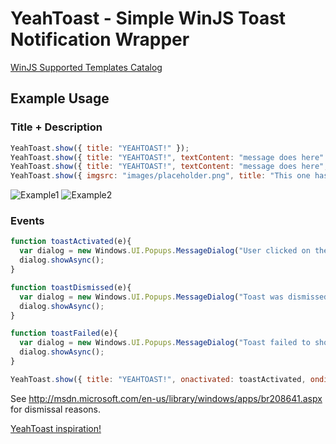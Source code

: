 # YeahToast - Simple WinJS Toast Notification Wrapper

[WinJS Supported Templates Catalog][1]

Example Usage
--------------------------------------

### Title + Description ###

```js
YeahToast.show({ title: "YEAHTOAST!" });
YeahToast.show({ title: "YEAHTOAST!", textContent: "message does here" });
YeahToast.show({ title: "YEAHTOAST!", textContent: "message does here", textContent2: "message line 2" });
YeahToast.show({ imgsrc: "images/placeholder.png", title: "This one has an image!", textContent: "something something" });
```

![Example1](http://dkdevelopment.net/img/yeahtoast1.png)
![Example2](http://dkdevelopment.net/img/yeahtoast2.png)

### Events ###
```js
function toastActivated(e){
  var dialog = new Windows.UI.Popups.MessageDialog("User clicked on the toast!");
  dialog.showAsync();
}

function toastDismissed(e){
  var dialog = new Windows.UI.Popups.MessageDialog("Toast was dismissed!");
  dialog.showAsync();
}

function toastFailed(e){
  var dialog = new Windows.UI.Popups.MessageDialog("Toast failed to show!");
  dialog.showAsync();
}

YeahToast.show({ title: "YEAHTOAST!", onactivated: toastActivated, ondismissed: toastDismissed, onfailed: toastFailed});
```
See http://msdn.microsoft.com/en-us/library/windows/apps/br208641.aspx for dismissal reasons.

[YeahToast inspiration!][2]

[1]: http://msdn.microsoft.com/en-us/library/windows/apps/hh761494.aspx
[2]: http://www.youtube.com/watch?v=avU5onrWfYo


